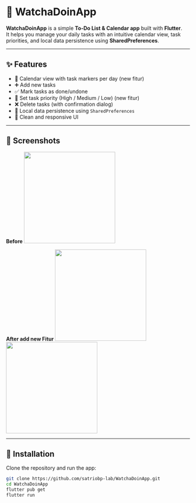 # 📝 WatchaDoinApp

**WatchaDoinApp** is a simple **To-Do List & Calendar app** built with **Flutter**.  
It helps you manage your daily tasks with an intuitive calendar view, task priorities, and local data persistence using **SharedPreferences**.

---

## ✨ Features
- 📆 Calendar view with task markers per day (new fitur)
- ➕ Add new tasks
- ✅ Mark tasks as done/undone
- 🎯 Set task priority (High / Medium / Low) (new fitur)
- ❌ Delete tasks (with confirmation dialog)
- 💾 Local data persistence using `SharedPreferences`
- 🎨 Clean and responsive UI

---

## 📸 Screenshots
**Before**
<img src="https://github.com/user-attachments/assets/c26027cb-342a-49dd-8309-a3dc301be5a8)" width="250" />

**After add new Fitur**
<img src="https://github.com/user-attachments/assets/7953e01d-f682-44f2-823c-691e23d28071" width="250" />
<img src="https://github.com/user-attachments/assets/5e65f946-156e-4998-832a-862e33078d90" width="250" />





---

## 🚀 Installation
Clone the repository and run the app:

```bash
git clone https://github.com/satriobp-lab/WatchaDoinApp.git
cd WatchaDoinApp
flutter pub get
flutter run
